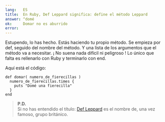 ```yaml
---
lang:   ES
title:  En Ruby, Def Leppard significa: define el método Leppard
answer: ^domé
ok:     Domar no es aburrido
error:  
---
```


Estupendo, lo has hecho. Estás haciendo tu propio método. Se empieza por def, seguido del nombre del método.
Y una lista de los argumentos que el método va a necesitar. ¡ No suena nada difícil ni peligroso !
Lo único que falta es rellenarlo con Ruby y terminarlo con end.

Aquí está el código:

    def domar( numero_de_fierecillas )
      numero_de_fierecillas.times {
        puts "Domé una fierecilla"
      }
    end

> __P.D.__  
> Si no has entendido el título:
> <a href="http://es.wikipedia.org/wiki/Def_Leppard" target="_blank">Def Leppard</a>
> es el nombre de, una vez famoso, grupo británico.
